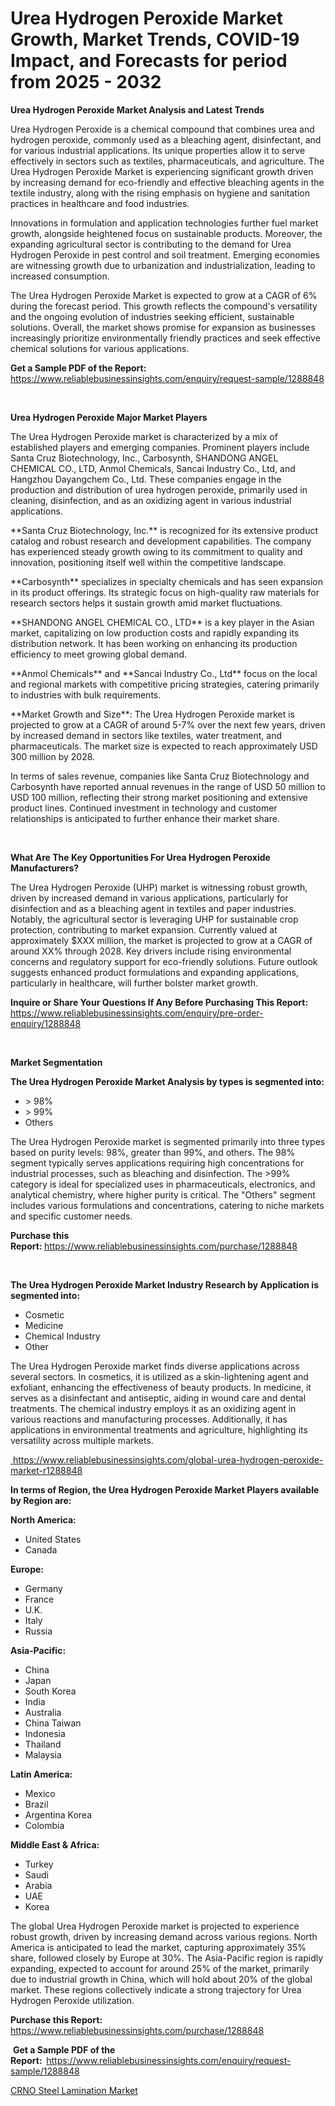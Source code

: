 <p><h1>Urea Hydrogen Peroxide Market Growth, Market Trends, COVID-19 Impact, and Forecasts for period from 2025 - 2032</h1></p><p><strong>Urea Hydrogen Peroxide Market Analysis and Latest Trends</strong></p>
<p><p>Urea Hydrogen Peroxide is a chemical compound that combines urea and hydrogen peroxide, commonly used as a bleaching agent, disinfectant, and for various industrial applications. Its unique properties allow it to serve effectively in sectors such as textiles, pharmaceuticals, and agriculture. The Urea Hydrogen Peroxide Market is experiencing significant growth driven by increasing demand for eco-friendly and effective bleaching agents in the textile industry, along with the rising emphasis on hygiene and sanitation practices in healthcare and food industries.</p><p>Innovations in formulation and application technologies further fuel market growth, alongside heightened focus on sustainable products. Moreover, the expanding agricultural sector is contributing to the demand for Urea Hydrogen Peroxide in pest control and soil treatment. Emerging economies are witnessing growth due to urbanization and industrialization, leading to increased consumption.</p><p>The Urea Hydrogen Peroxide Market is expected to grow at a CAGR of 6% during the forecast period. This growth reflects the compound's versatility and the ongoing evolution of industries seeking efficient, sustainable solutions. Overall, the market shows promise for expansion as businesses increasingly prioritize environmentally friendly practices and seek effective chemical solutions for various applications.</p></p>
<p><strong>Get a Sample PDF of the Report:&nbsp;</strong> <a href="https://www.reliablebusinessinsights.com/enquiry/request-sample/1288848?utm_campaign=1873&utm_medium=2&utm_source=Github&utm_content=ia&utm_term=16012025&utm_id=urea-hydrogen-peroxide">https://www.reliablebusinessinsights.com/enquiry/request-sample/1288848</a></p>
<p>&nbsp;</p>
<p><strong>Urea Hydrogen Peroxide Major Market Players</strong></p>
<p><p>The Urea Hydrogen Peroxide market is characterized by a mix of established players and emerging companies. Prominent players include Santa Cruz Biotechnology, Inc., Carbosynth, SHANDONG ANGEL CHEMICAL CO., LTD, Anmol Chemicals, Sancai Industry Co., Ltd, and Hangzhou Dayangchem Co., Ltd. These companies engage in the production and distribution of urea hydrogen peroxide, primarily used in cleaning, disinfection, and as an oxidizing agent in various industrial applications.</p><p>**Santa Cruz Biotechnology, Inc.** is recognized for its extensive product catalog and robust research and development capabilities. The company has experienced steady growth owing to its commitment to quality and innovation, positioning itself well within the competitive landscape.</p><p>**Carbosynth** specializes in specialty chemicals and has seen expansion in its product offerings. Its strategic focus on high-quality raw materials for research sectors helps it sustain growth amid market fluctuations.</p><p>**SHANDONG ANGEL CHEMICAL CO., LTD** is a key player in the Asian market, capitalizing on low production costs and rapidly expanding its distribution network. It has been working on enhancing its production efficiency to meet growing global demand.</p><p>**Anmol Chemicals** and **Sancai Industry Co., Ltd** focus on the local and regional markets with competitive pricing strategies, catering primarily to industries with bulk requirements.</p><p>**Market Growth and Size**: The Urea Hydrogen Peroxide market is projected to grow at a CAGR of around 5-7% over the next few years, driven by increased demand in sectors like textiles, water treatment, and pharmaceuticals. The market size is expected to reach approximately USD 300 million by 2028.</p><p>In terms of sales revenue, companies like Santa Cruz Biotechnology and Carbosynth have reported annual revenues in the range of USD 50 million to USD 100 million, reflecting their strong market positioning and extensive product lines. Continued investment in technology and customer relationships is anticipated to further enhance their market share.</p></p>
<p>&nbsp;</p>
<p><strong>What Are The Key Opportunities For Urea Hydrogen Peroxide Manufacturers?</strong></p>
<p><p>The Urea Hydrogen Peroxide (UHP) market is witnessing robust growth, driven by increased demand in various applications, particularly for disinfection and as a bleaching agent in textiles and paper industries. Notably, the agricultural sector is leveraging UHP for sustainable crop protection, contributing to market expansion. Currently valued at approximately $XXX million, the market is projected to grow at a CAGR of around XX% through 2028. Key drivers include rising environmental concerns and regulatory support for eco-friendly solutions. Future outlook suggests enhanced product formulations and expanding applications, particularly in healthcare, will further bolster market growth.</p></p>
<p><strong>Inquire or Share Your Questions If Any Before Purchasing This Report:</strong> <a href="https://www.reliablebusinessinsights.com/enquiry/pre-order-enquiry/1288848?utm_campaign=1873&utm_medium=2&utm_source=Github&utm_content=ia&utm_term=16012025&utm_id=urea-hydrogen-peroxide">https://www.reliablebusinessinsights.com/enquiry/pre-order-enquiry/1288848</a></p>
<p>&nbsp;</p>
<p><strong>Market Segmentation</strong></p>
<p><strong>The Urea Hydrogen Peroxide Market Analysis by types is segmented into:</strong></p>
<p><ul><li>> 98%</li><li>> 99%</li><li>Others</li></ul></p>
<p><p>The Urea Hydrogen Peroxide market is segmented primarily into three types based on purity levels: 98%, greater than 99%, and others. The 98% segment typically serves applications requiring high concentrations for industrial processes, such as bleaching and disinfection. The >99% category is ideal for specialized uses in pharmaceuticals, electronics, and analytical chemistry, where higher purity is critical. The "Others" segment includes various formulations and concentrations, catering to niche markets and specific customer needs.</p></p>
<p><strong>Purchase this Report:&nbsp;</strong><a href="https://www.reliablebusinessinsights.com/purchase/1288848?utm_campaign=1873&utm_medium=2&utm_source=Github&utm_content=ia&utm_term=16012025&utm_id=urea-hydrogen-peroxide">https://www.reliablebusinessinsights.com/purchase/1288848</a></p>
<p>&nbsp;</p>
<p><strong>The Urea Hydrogen Peroxide Market Industry Research by Application is segmented into:</strong></p>
<p><ul><li>Cosmetic</li><li>Medicine</li><li>Chemical Industry</li><li>Other</li></ul></p>
<p><p>The Urea Hydrogen Peroxide market finds diverse applications across several sectors. In cosmetics, it is utilized as a skin-lightening agent and exfoliant, enhancing the effectiveness of beauty products. In medicine, it serves as a disinfectant and antiseptic, aiding in wound care and dental treatments. The chemical industry employs it as an oxidizing agent in various reactions and manufacturing processes. Additionally, it has applications in environmental treatments and agriculture, highlighting its versatility across multiple markets.</p></p>
<p><a href="https://www.reliablebusinessinsights.com/global-urea-hydrogen-peroxide-market-r1288848?utm_campaign=1873&utm_medium=2&utm_source=Github&utm_content=ia&utm_term=16012025&utm_id=urea-hydrogen-peroxide">&nbsp;https://www.reliablebusinessinsights.com/global-urea-hydrogen-peroxide-market-r1288848</a></p>
<p><strong>In terms of Region, the Urea Hydrogen Peroxide Market Players available by Region are:</strong></p>
<p>
    <p> <strong> North America: </strong>
        <ul>
            <li>United States</li>
            <li>Canada</li>
        </ul>
        </p> 
    <p> <strong> Europe: </strong>
        <ul>
            <li>Germany</li>
            <li>France</li>
            <li>U.K.</li>
            <li>Italy</li>
            <li>Russia</li>
        </ul>
        </p> 
    <p> <strong> Asia-Pacific: </strong>
        <ul>
            <li>China</li>
            <li>Japan</li>
            <li>South Korea</li>
            <li>India</li>
            <li>Australia</li>
            <li>China Taiwan</li>
            <li>Indonesia</li>
            <li>Thailand</li>
            <li>Malaysia</li>
        </ul>
        </p> 
    <p> <strong> Latin America: </strong>
        <ul>
            <li>Mexico</li>
            <li>Brazil</li>
            <li>Argentina Korea</li>
            <li>Colombia</li>
        </ul>
        </p> 
    <p> <strong> Middle East & Africa: </strong>
        <ul>
            <li>Turkey</li>
            <li>Saudi</li>
            <li>Arabia</li>
            <li>UAE</li>
            <li>Korea</li>
        </ul>
    </p>
    </p>
<p><p>The global Urea Hydrogen Peroxide market is projected to experience robust growth, driven by increasing demand across various regions. North America is anticipated to lead the market, capturing approximately 35% share, followed closely by Europe at 30%. The Asia-Pacific region is rapidly expanding, expected to account for around 25% of the market, primarily due to industrial growth in China, which will hold about 20% of the global market. These regions collectively indicate a strong trajectory for Urea Hydrogen Peroxide utilization.</p></p>
<p><strong>Purchase this Report: </strong><a href="https://www.reliablebusinessinsights.com/purchase/1288848?utm_campaign=1873&utm_medium=2&utm_source=Github&utm_content=ia&utm_term=16012025&utm_id=urea-hydrogen-peroxide">https://www.reliablebusinessinsights.com/purchase/1288848</a></p>
<p>&nbsp;<strong>Get a Sample PDF of the Report:&nbsp;&nbsp;</strong><a href="https://www.reliablebusinessinsights.com/enquiry/request-sample/1288848?utm_campaign=1873&utm_medium=2&utm_source=Github&utm_content=ia&utm_term=16012025&utm_id=urea-hydrogen-peroxide">https://www.reliablebusinessinsights.com/enquiry/request-sample/1288848</a></p>
<p><strong></strong></p>
<p><p><a href="https://github.com/barnickclara79/Market-Research-Report-List-1/blob/main/crno-steel-lamination-market.md?utm_campaign=1873&utm_medium=2&utm_source=Github&utm_content=ia&utm_term=16012025&utm_id=urea-hydrogen-peroxide">CRNO Steel Lamination Market</a></p></p>